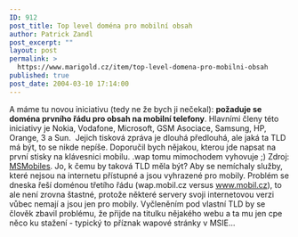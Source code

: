 ```yaml
---
ID: 912
post_title: Top level doména pro mobilní obsah
author: Patrick Zandl
post_excerpt: ""
layout: post
permalink: >
  https://www.marigold.cz/item/top-level-domena-pro-mobilni-obsah
published: true
post_date: 2004-03-10 17:14:00
---
```

A máme tu novou iniciativu (tedy ne že bych ji nečekal): <STRONG>požaduje se doména prvního řádu pro obsah na mobilní telefony</STRONG>. Hlavními členy této iniciativy je Nokia, Vodafone, Microsoft, GSM&#160;Asociace, Samsung, HP, Orange,&#160;3 a Sun. &#160;Jejich tisková zpráva je dlouhá předlouhá, ale jaká ta TLD má být, to se nikde nepíše. Doporučil bych nějakou, kterou jde napsat na první stisky na klávesnici mobilu. .wap tomu mimochodem vyhovuje ;) Zdroj: <A href="http://msmobiles.com/news.php/2304.html" target=_blank>MSMobiles</A>. Jo, k čemu by taková TLD měla být? Aby se nemíchaly služby, které nejsou na internetu přístupné a jsou vyhrazené pro mobily. Problém se dneska řeší doménou třetího řádu (wap.mobil.cz versus <A href="http://www.mobil.cz">www.mobil.cz</A>), to ale není zrovna štastné, protože některé servery svoji internetovou verzi vůbec nemají a jsou jen pro mobily. Vyčleněním pod vlastní TLD by se člověk zbavil problému, že přijde na titulku nějakého webu a ta mu jen cpe něco ku stažení - typický to příznak wapové stránky v MSIE...
